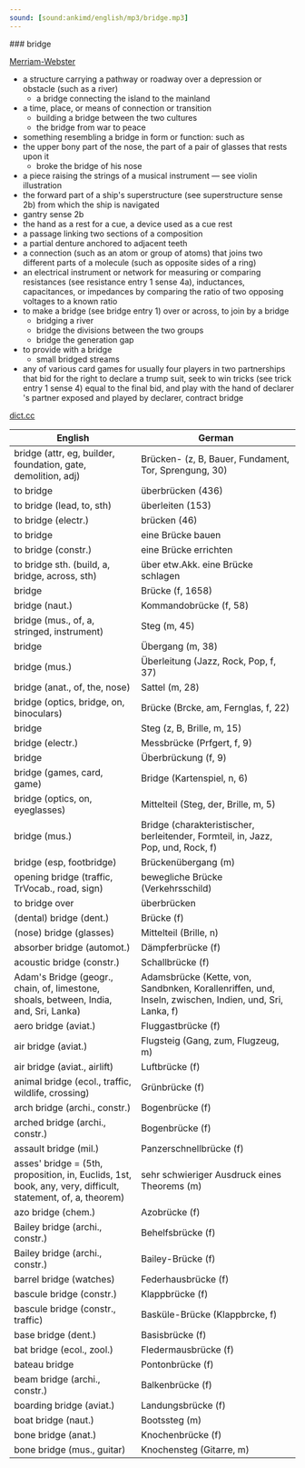 ```yaml
---
sound: [sound:ankimd/english/mp3/bridge.mp3]
---
```


\### bridge

[Merriam-Webster](https://www.merriam-webster.com/dictionary/bridge)

- a structure carrying a pathway or roadway over a depression or obstacle (such as a river)
    - a bridge connecting the island to the mainland
- a time, place, or means of connection or transition
    - building a bridge between the two cultures
    - the bridge from war to peace
- something resembling a bridge in form or function: such as
- the upper bony part of the nose, the part of a pair of glasses that rests upon it
    - broke the bridge of his nose
- a piece raising the strings of a musical instrument — see violin illustration
- the forward part of a ship's superstructure (see superstructure sense 2b) from which the ship is navigated
- gantry sense 2b
- the hand as a rest for a cue, a device used as a cue rest
- a passage linking two sections of a composition
- a partial denture anchored to adjacent teeth
- a connection (such as an atom or group of atoms) that joins two different parts of a molecule (such as opposite sides of a ring)
- an electrical instrument or network for measuring or comparing resistances (see resistance entry 1 sense 4a), inductances, capacitances, or impedances by comparing the ratio of two opposing voltages to a known ratio
- to make a bridge (see bridge entry 1) over or across, to join by a bridge
    - bridging a river
    - bridge the divisions between the two groups
    - bridge the generation gap
- to provide with a bridge
    - small bridged streams
- any of various card games for usually four players in two partnerships that bid for the right to declare a trump suit, seek to win tricks (see trick entry 1 sense 4) equal to the final bid, and play with the hand of declarer 's partner exposed and played by declarer, contract bridge

[dict.cc](https://www.dict.cc/bridge)

| English        | German       |
| -------------- | ------------ |
| bridge (attr, eg, builder, foundation, gate, demolition, adj) | Brücken- (z, B, Bauer, Fundament, Tor, Sprengung, 30) |
| to bridge | überbrücken (436) |
| to bridge (lead, to, sth) | überleiten (153) |
| to bridge (electr.) | brücken (46) |
| to bridge | eine Brücke bauen |
| to bridge (constr.) | eine Brücke errichten |
| to bridge sth. (build, a, bridge, across, sth) | über etw.Akk. eine Brücke schlagen |
| bridge | Brücke (f, 1658) |
| bridge (naut.) | Kommandobrücke (f, 58) |
| bridge (mus., of, a, stringed, instrument) | Steg (m, 45) |
| bridge | Übergang (m, 38) |
| bridge (mus.) | Überleitung (Jazz, Rock, Pop, f, 37) |
| bridge (anat., of, the, nose) | Sattel (m, 28) |
| bridge (optics, bridge, on, binoculars) | Brücke (Brcke, am, Fernglas, f, 22) |
| bridge | Steg (z, B, Brille, m, 15) |
| bridge (electr.) | Messbrücke (Prfgert, f, 9) |
| bridge | Überbrückung (f, 9) |
| bridge (games, card, game) | Bridge (Kartenspiel, n, 6) |
| bridge (optics, on, eyeglasses) | Mittelteil (Steg, der, Brille, m, 5) |
| bridge (mus.) | Bridge (charakteristischer, berleitender, Formteil, in, Jazz, Pop, und, Rock, f) |
| bridge (esp, footbridge) | Brückenübergang (m) |
| opening bridge (traffic, TrVocab., road, sign) | bewegliche Brücke (Verkehrsschild) |
| to bridge over | überbrücken |
| (dental) bridge (dent.) | Brücke (f) |
| (nose) bridge (glasses) | Mittelteil (Brille, n) |
| absorber bridge (automot.) | Dämpferbrücke (f) |
| acoustic bridge (constr.) | Schallbrücke (f) |
| Adam's Bridge (geogr., chain, of, limestone, shoals, between, India, and, Sri, Lanka) | Adamsbrücke (Kette, von, Sandbnken, Korallenriffen, und, Inseln, zwischen, Indien, und, Sri, Lanka, f) |
| aero bridge (aviat.) | Fluggastbrücke (f) |
| air bridge (aviat.) | Flugsteig (Gang, zum, Flugzeug, m) |
| air bridge (aviat., airlift) | Luftbrücke (f) |
| animal bridge (ecol., traffic, wildlife, crossing) | Grünbrücke (f) |
| arch bridge (archi., constr.) | Bogenbrücke (f) |
| arched bridge (archi., constr.) | Bogenbrücke (f) |
| assault bridge (mil.) | Panzerschnellbrücke (f) |
| asses' bridge = (5th, proposition, in, Euclids, 1st, book, any, very, difficult, statement, of, a, theorem) | sehr schwieriger Ausdruck eines Theorems (m) |
| azo bridge (chem.) | Azobrücke (f) |
| Bailey bridge (archi., constr.) | Behelfsbrücke (f) |
| Bailey bridge (archi., constr.) | Bailey-Brücke (f) |
| barrel bridge (watches) | Federhausbrücke (f) |
| bascule bridge (constr.) | Klappbrücke (f) |
| bascule bridge (constr., traffic) | Basküle-Brücke (Klappbrcke, f) |
| base bridge (dent.) | Basisbrücke (f) |
| bat bridge (ecol., zool.) | Fledermausbrücke (f) |
| bateau bridge | Pontonbrücke (f) |
| beam bridge (archi., constr.) | Balkenbrücke (f) |
| boarding bridge (aviat.) | Landungsbrücke (f) |
| boat bridge (naut.) | Bootssteg (m) |
| bone bridge (anat.) | Knochenbrücke (f) |
| bone bridge (mus., guitar) | Knochensteg (Gitarre, m) |
